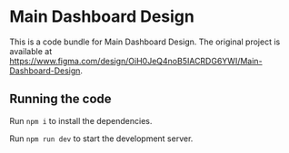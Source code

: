 
  # Main Dashboard Design

  This is a code bundle for Main Dashboard Design. The original project is available at https://www.figma.com/design/OiH0JeQ4noB5IACRDG6YWI/Main-Dashboard-Design.

  ## Running the code

  Run `npm i` to install the dependencies.

  Run `npm run dev` to start the development server.
  